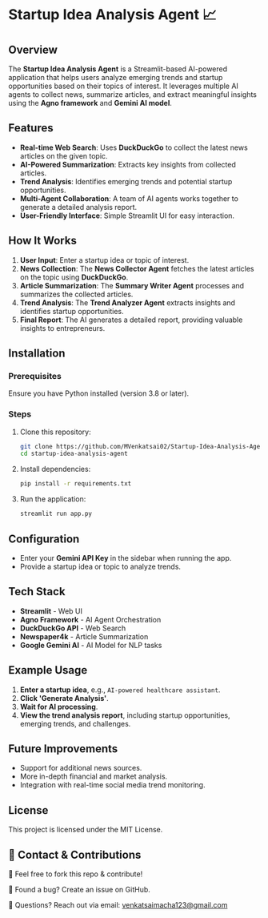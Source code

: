 # Startup Idea Analysis Agent 📈

## Overview
The **Startup Idea Analysis Agent** is a Streamlit-based AI-powered application that helps users analyze emerging trends and startup opportunities based on their topics of interest. It leverages multiple AI agents to collect news, summarize articles, and extract meaningful insights using the **Agno framework** and **Gemini AI model**.

## Features
- **Real-time Web Search**: Uses **DuckDuckGo** to collect the latest news articles on the given topic.
- **AI-Powered Summarization**: Extracts key insights from collected articles.
- **Trend Analysis**: Identifies emerging trends and potential startup opportunities.
- **Multi-Agent Collaboration**: A team of AI agents works together to generate a detailed analysis report.
- **User-Friendly Interface**: Simple Streamlit UI for easy interaction.

## How It Works
1. **User Input**: Enter a startup idea or topic of interest.
2. **News Collection**: The **News Collector Agent** fetches the latest articles on the topic using **DuckDuckGo**.
3. **Article Summarization**: The **Summary Writer Agent** processes and summarizes the collected articles.
4. **Trend Analysis**: The **Trend Analyzer Agent** extracts insights and identifies startup opportunities.
5. **Final Report**: The AI generates a detailed report, providing valuable insights to entrepreneurs.

## Installation
### Prerequisites
Ensure you have Python installed (version 3.8 or later).

### Steps
1. Clone this repository:
   ```bash
   git clone https://github.com/MVenkatsai02/Startup-Idea-Analysis-Agent
   cd startup-idea-analysis-agent
   ```
2. Install dependencies:
   ```bash
   pip install -r requirements.txt
   ```
3. Run the application:
   ```bash
   streamlit run app.py
   ```

## Configuration
- Enter your **Gemini API Key** in the sidebar when running the app.
- Provide a startup idea or topic to analyze trends.

## Tech Stack
- **Streamlit** - Web UI
- **Agno Framework** - AI Agent Orchestration
- **DuckDuckGo API** - Web Search
- **Newspaper4k** - Article Summarization
- **Google Gemini AI** - AI Model for NLP tasks

## Example Usage
1. **Enter a startup idea**, e.g., `AI-powered healthcare assistant`.
2. **Click 'Generate Analysis'**.
3. **Wait for AI processing**.
4. **View the trend analysis report**, including startup opportunities, emerging trends, and challenges.

## Future Improvements
- Support for additional news sources.
- More in-depth financial and market analysis.
- Integration with real-time social media trend monitoring.



## License
This project is licensed under the MIT License.

## 📩 Contact & Contributions

🔹 Feel free to fork this repo & contribute!

🔹 Found a bug? Create an issue on GitHub.

🔹 Questions? Reach out via email: venkatsaimacha123@gmail.com
